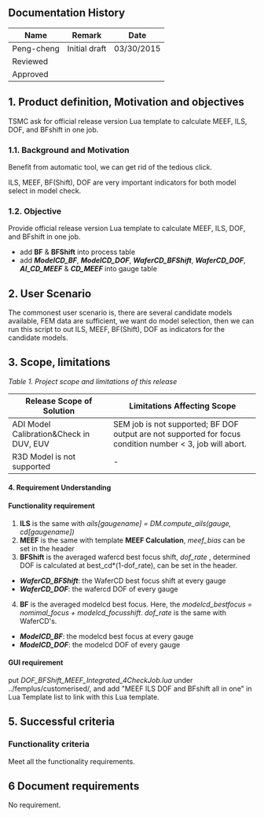 ##  Documentation History

| Name |  Remark | Date |
--- | --- | --- |
Peng-cheng | Initial draft | 03/30/2015
 | Reviewed |  
  | Approved   |

## 1. Product definition, Motivation and objectives

TSMC ask for official release version Lua template to calculate MEEF, ILS, DOF, and BFshift in one job.

### 1.1. Background and Motivation

Benefit from automatic tool, we can get rid of the tedious click.

ILS, MEEF, BF(Shift), DOF are very important indicators for both model select in model check. 


###  1.2. Objective

Provide official release version Lua template to calculate MEEF, ILS, DOF, and BFshift in one job.
  - add **BF** & **BFShift** into process table
  - add ***ModelCD_BF***, ***ModelCD_DOF***, ***WaferCD_BFShift***, ***WaferCD_DOF***, ***AI_CD_MEEF*** & ***CD_MEEF*** into gauge table

## 2. User Scenario

The commonest user scenario is, there are several candidate models available, FEM data are sufficient, we want do model selection, then we can run this script to out ILS, MEEF, BF(Shift), DOF as indicators for the candidate models.

## 3. Scope, limitations


*Table 1. Project scope and limitations of this release*

| Release Scope of Solution | Limitations Affecting Scope |
--- | --- |
| ADI Model Calibration&Check in DUV, EUV | SEM job is not supported; BF DOF output are not supported for focus condition number < 3, job will abort.
| R3D Model is not supported | -

#### 4. Requirement Understanding
 
#### Functionality requirement

1. **ILS** is the same with *ails[gaugename] = DM.compute_ails(gauge, cd[gaugename])*
2. **MEEF** is the same with template **MEEF Calculation**, *meef_bias* can be set in the header
3. **BFShift** is the averaged wafercd best focus shift, *dof_rate* , determined DOF is calculated at best_cd*(1-dof_rate), can be set in the header. 
  - ***WaferCD_BFShift***: the WaferCD best focus shift at every gauge
  -  ***WaferCD_DOF***: the wafercd DOF of every gauge
4. **BF** is the averaged modelcd best focus. Here, the *modelcd_bestfocus = nomimal_focus + modelcd_focusshift*. *dof_rate* is the same with WaferCD's. 
- ***ModelCD_BF***: the modelcd best focus at every gauge
-  ***ModelCD_DOF***: the modelcd DOF of every gauge

#### GUI requirement

put *DOF_BFShift_MEEF_Integrated_4CheckJob.lua* under ../femplus/customerised/,  and add "MEEF ILS DOF and BFshift all in one" in Lua Template list to link with this Lua template.

## 5. Successful criteria

### Functionality criteria

Meet all the functionality requirements.

## 6 Document requirements

No requirement.
